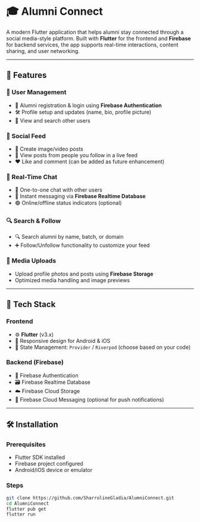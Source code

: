 # 🎓 Alumni Connect

A modern Flutter application that helps alumni stay connected through a social media-style platform. Built with **Flutter** for the frontend and **Firebase** for backend services, the app supports real-time interactions, content sharing, and user networking.

---

## 🚀 Features

### 👥 User Management
- 🔐 Alumni registration & login using **Firebase Authentication**
- 🛠️ Profile setup and updates (name, bio, profile picture)
- 👤 View and search other users

### 🧾 Social Feed
- 📸 Create image/video posts
- 📰 View posts from people you follow in a live feed
- ❤️ Like and comment (can be added as future enhancement)

### 💬 Real-Time Chat
- 💬 One-to-one chat with other users
- 📡 Instant messaging via **Firebase Realtime Database**
- 🟢 Online/offline status indicators (optional)

### 🔍 Search & Follow
- 🔍 Search alumni by name, batch, or domain
- ➕ Follow/Unfollow functionality to customize your feed

### 📂 Media Uploads
- Upload profile photos and posts using **Firebase Storage**
- Optimized media handling and image previews

---

## 🧰 Tech Stack

### Frontend
- ⚙️ **Flutter** (v3.x)
- 📱 Responsive design for Android & iOS
- 🔁 State Management: `Provider` / `Riverpod` (choose based on your code)

### Backend (Firebase)
- 🔐 Firebase Authentication
- 🗃️ Firebase Realtime Database
- ☁️ Firebase Cloud Storage
- 🔔 Firebase Cloud Messaging (optional for push notifications)

---

## 🛠️ Installation

### Prerequisites
- Flutter SDK installed
- Firebase project configured
- Android/iOS device or emulator

### Steps

```bash
git clone https://github.com/SharrolineGladia/AlumniConnect.git
cd AlumniConnect
flutter pub get
flutter run
